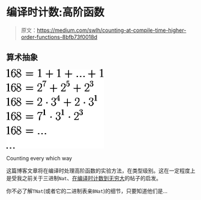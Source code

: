 # 编译时计数:高阶函数

> 原文：<https://medium.com/swlh/counting-at-compile-time-higher-order-functions-8bfb73f0018d>

## 算术抽象

![](img/5093197dbd8a9ee9258d6a20699c30f8.png)

Counting every which way

这篇博客文章将在编译时处理高阶函数的实验方法，在类型级别。这在一定程度上是受我之前关于三进制`Nat`、[在编译时计数到无穷大](/swlh/counting-to-infinity-at-compile-time-2bbdd6446329)的帖子的启发。

你不必了解`TNat`(或者它的二进制表亲`BNat`)的细节，只要知道他们是…